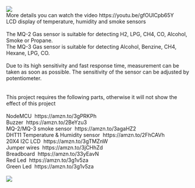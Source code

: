 <img src="http://dkardu.oss-cn-hongkong.aliyuncs.com/SmokeDetector/YOUTUBEwithLogo.jpg">
<br />
More details you can watch the video https://youtu.be/gfOUlCpb65Y<br />
LCD display of temperature, humidity and smoke sensors<br />
<br />
The MQ-2 Gas sensor is suitable for detecting H2, LPG, CH4, CO, Alcohol, Smoke or Propane.&nbsp;<br />
The MQ-3 Gas sensor is suitable for detecting Alcohol, Benzine, CH4, Hexane, LPG, CO.&nbsp;<br />
<br />
Due to its high sensitivity and fast response time, measurement can be taken as soon as possible. The sensitivity of the sensor can be adjusted by potentiometer.<br />
<br />
<br />
This project requires the following parts, otherwise it will not show the effect of this project<br />
<br />
NodeMCU&nbsp; https://amzn.to/3gPRKPh<br />
Buzzer&nbsp; https://amzn.to/2BeYzu3<br />
MQ-2/MQ-3 smoke sensor&nbsp; https://amzn.to/3agaHZ2<br />
DHT11 Temperature &amp; Humidity sensor&nbsp; https://amzn.to/2FhCAVh<br />
20X4 I2C LCD&nbsp; https://amzn.to/3gTMZnW<br />
Jumper wires&nbsp; https://amzn.to/3jCHhZd<br />
Breadboard&nbsp; https://amzn.to/33yEavN<br />
Red Led&nbsp; https://amzn.to/3g1v5za<br />
Green Led&nbsp; https://amzn.to/3g1v5za<br />
<div>
	<br />
</div>


<img src="http://dkardu.oss-cn-hongkong.aliyuncs.com/SmokeDetector/Circuit%20diagram.jpg">
